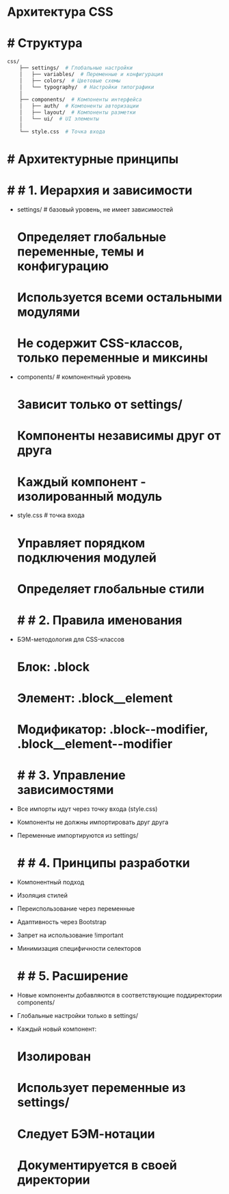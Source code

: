   # Архитектура CSS

  #  # Структура

```bash
css/
	├── settings/  # Глобальные настройки
	│	├── variables/  # Переменные и конфигурация
	│	├── colors/  # Цветовые схемы
	│	└── typography/  # Настройки типографики
	│
	├── components/  # Компоненты интерфейса
	│	├── auth/  # Компоненты авторизации
	│	├── layout/  # Компоненты разметки
	│	└── ui/  # UI элементы
	│
	└── style.css  # Точка входа
```

  #  # Архитектурные принципы

  #  #  # 1. Иерархия и зависимости

- settings/  # базовый уровень, не имеет зависимостей

  # Определяет глобальные переменные, темы и конфигурацию

  # Используется всеми остальными модулями

  # Не содержит CSS-классов, только переменные и миксины

- components/  # компонентный уровень

  # Зависит только от settings/

  # Компоненты независимы друг от друга

  # Каждый компонент - изолированный модуль

- style.css  # точка входа
  # Управляет порядком подключения модулей
  # Определяет глобальные стили

  #  #  # 2. Правила именования

- БЭМ-методология для CSS-классов
  # Блок: .block
  # Элемент: .block\_\_element
  # Модификатор: .block--modifier, .block\_\_element--modifier

  #  #  # 3. Управление зависимостями

- Все импорты идут через точку входа (style.css)
- Компоненты не должны импортировать друг друга
- Переменные импортируются из settings/

  #  #  # 4. Принципы разработки

- Компонентный подход
- Изоляция стилей
- Переиспользование через переменные
- Адаптивность через Bootstrap
- Запрет на использование !important
- Минимизация специфичности селекторов

  #  #  # 5. Расширение

- Новые компоненты добавляются в соответствующие поддиректории components/
- Глобальные настройки только в settings/
- Каждый новый компонент:
  # Изолирован
  # Использует переменные из settings/
  # Следует БЭМ-нотации
  # Документируется в своей директории
